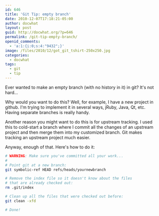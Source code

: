 ```yaml
---
id: 646
title: 'Git Tip: empty branch'
date: 2010-12-07T17:18:21-05:00
author: docwhat
layout: post
guid: http://docwhat.org/?p=646
permalink: /git-tip-empty-branch/
openid_comments:
  - 'a:1:{i:0;s:4:"9432";}'
image: /files/2010/12/got_git_tshirt-250x250.jpg
categories:
  - docwhat
tags:
  - git
  - tip
---
```

Ever wanted to make an empty branch (with no history in it) in git? It's not hard...

Why would you want to do this? Well, for example, I have a new project in github. I'm trying to implement it in several ways, jRuby, Java, Qt, etc. Having separate branches is really handy.

Another reason you might want to do this is for upstream tracking. I used this to cold-start a branch where I commit all the changes of an upstream project and then merge them into my customized branch. Git makes tracking an upstream project much easier.

Anyway, enough of that. Here's how to do it:

``` bash
# WARNING: Make sure you've committed all your work...
#
# Point git at a new branch:
git symbolic-ref HEAD refs/heads/yournewbranch

# Remove the index file so it doesn't know about the files
# that are already checked out:
rm .git/index

# Clean up all the files that were checked out before:
git clean -xfd

# Done!
```
